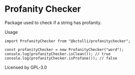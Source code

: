 # Profanity Checker

Package used to check if a string has profanity. 

Usage 

```
import ProfanityChecker from "@kctolli/profanitychecker";

const profanityChecker = new ProfanityChecker("word");
console.log(profanityChecker.isClean()); // true
console.log(profanityChecker.isProfane()); // false
```

Licensed by GPL-3.0
